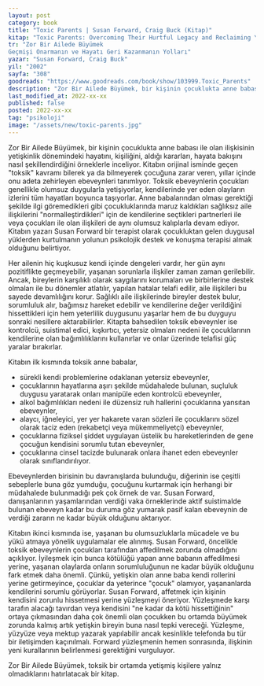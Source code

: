 ```yaml
---
layout: post
category: book
title: "Toxic Parents | Susan Forward, Craig Buck (Kitap)"
kitap: "Toxic Parents: Overcoming Their Hurtful Legacy and Reclaiming Your Life"
tr: "Zor Bir Ailede Büyümek   
Geçmişi Onarmanın ve Hayatı Geri Kazanmanın Yolları"
yazar: "Susan Forward, Craig Buck"
yil: "2002"
sayfa: "308"
goodreads: "https://www.goodreads.com/book/show/103999.Toxic_Parents"
description: "Zor Bir Ailede Büyümek, bir kişinin çocuklukta anne babası ile olan ilişkisinin yetişkinlik dönemindeki hayatını, kişiliğini, aldığı kararları, hayata bakışını nasıl şekillendirdiğini örneklerle inceliyor."
last_modified_at: 2022-xx-xx
published: false
posted: 2022-xx-xx
tag: "psikoloji"
image: "/assets/new/toxic-parents.jpg"
---
```


Zor Bir Ailede Büyümek, bir kişinin çocuklukta anne babası ile olan ilişkisinin yetişkinlik dönemindeki hayatını, kişiliğini, aldığı kararları, hayata bakışını nasıl şekillendirdiğini örneklerle inceliyor. Kitabın orijinal isminde geçen "toksik" kavramı bilerek ya da bilmeyerek çocuğuna zarar veren, yıllar içinde onu adeta zehirleyen ebeveynleri tanımlıyor. Toksik ebeveynlerin çocukları genellikle olumsuz duygularla yetişiyorlar, kendilerinde yer eden olayların izlerini tüm hayatları boyunca taşıyorlar. Anne babalarından olması gerektiği şekilde ilgi göremedikleri gibi çocukluklarında maruz kaldıkları sağlıksız aile ilişkilerini "normalleştirdikleri" için de kendilerine seçtikleri partnerleri ile veya çocukları ile olan ilişkileri de aynı olumsuz kalıplarla devam ediyor. Kitabın yazarı Susan Forward bir terapist olarak çocukluktan gelen duygusal yüklerden kurtulmanın yolunun psikolojik destek ve konuşma terapisi almak olduğunu belirtiyor.

Her ailenin hiç kuşkusuz kendi içinde dengeleri vardır, her gün aynı pozitiflikte geçmeyebilir, yaşanan sorunlarla ilişkiler zaman zaman gerilebilir. Ancak, bireylerin karşılıklı olarak saygılarını korumaları ve birbirlerine destek olmaları ile bu dönemler atlatılır, yapılan hatalar telafi edilir, aile ilişkileri bu sayede devamlılığını korur. Sağlıklı aile ilişkilerinde bireyler destek bulur, sorumluluk alır, bağımsız hareket edebilir ve kendilerine değer verildiğini hissettikleri için hem yeterlilik duygusunu yaşarlar hem de bu duyguyu sonraki nesillere aktarabilirler. Kitapta bahsedilen toksik ebeveynler ise kontrolcü, suistimal edici, kışkırtıcı, yetersiz olmaları nedeni ile çocuklarının kendilerine olan bağımlılıklarını kullanırlar ve onlar üzerinde telafisi güç yaralar bırakırlar.

Kitabın ilk kısmında toksik anne babalar,
- sürekli kendi problemlerine odaklanan yetersiz ebeveynler,
- çocuklarının hayatlarına aşırı şekilde müdahalede bulunan, suçluluk duygusu yaratarak onları manipüle eden kontrolcü ebeveynler,
- alkol bağımlılıkları nedeni ile düzensiz ruh hallerini çocuklarına yansıtan ebeveynler,
- alaycı, iğneleyici, yer yer hakarete varan sözleri ile çocuklarını sözel olarak taciz eden (rekabetçi veya mükemmeliyetçi) ebeveynler,
- çocuklarına fiziksel şiddet uygulayan üstelik bu hareketlerinden de gene çocuğun kendisini sorumlu tutan ebeveynler,
- çocuklarına cinsel tacizde bulunarak onlara ihanet eden ebeveynler olarak sınıflandırılıyor.

Ebeveynlerden birisinin bu davranışlarda bulunduğu, diğerinin ise çeşitli sebeplerle buna göz yumduğu, çocuğunu kurtarmak için herhangi bir müdahalede bulunmadığı pek çok örnek de var. Susan Forward, danışanlarının yaşamlarından verdiği vaka örneklerinde aktif suistimalde bulunan ebeveyn kadar bu duruma göz yumarak pasif kalan ebeveynin de verdiği zararın ne kadar büyük olduğunu aktarıyor.

Kitabın ikinci kısmında ise, yaşanan bu olumsuzluklarla mücadele ve bu yükü atmaya yönelik uygulamalar ele alınmış. Susan Forward, öncelikle toksik ebeveynlerin çocukları tarafından affedilmek zorunda olmadığını açıklıyor. İyileşmek için bunca kötülüğü yapan anne babanın affedilmesi yerine, yaşanan olaylarda onların sorumluluğunun ne kadar büyük olduğunu fark etmek daha önemli. Çünkü, yetişkin olan anne baba kendi rollerini yerine getirmeyince, çocuklar da yeterince "çocuk" olamıyor, yaşananlarda kendilerini sorumlu görüyorlar. Susan Forward, affetmek için kişinin kendisini zorunlu hissetmesi yerine yüzleşmeyi öneriyor. Yüzleşmede karşı tarafın alacağı tavırdan veya kendisini "ne kadar da kötü hissettiğinin" ortaya çıkmasından daha çok önemli olan çocukken bu ortamda büyümek zorunda kalmış artık yetişkin bireyin buna nasıl tepki vereceği. Yüzleşme, yüzyüze veya mektup yazarak yapılabilir ancak kesinlikle telefonda bu tür bir iletişimden kaçınılmalı. Forward yüzleşmenin hemen sonrasında, ilişkinin yeni kurallarının belirlenmesi gerektiğini vurguluyor.

Zor Bir Ailede Büyümek, toksik bir ortamda yetişmiş kişilere yalnız olmadıklarını hatırlatacak bir kitap.
